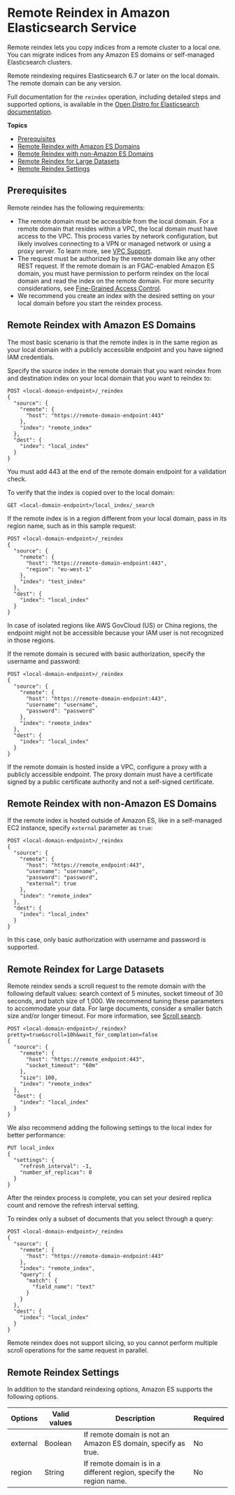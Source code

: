 # Remote Reindex in Amazon Elasticsearch Service<a name="remote-reindex"></a>

Remote reindex lets you copy indices from a remote cluster to a local one\. You can migrate indices from any Amazon ES domains or self\-managed Elasticsearch clusters\.

Remote reindexing requires Elasticsearch 6\.7 or later on the local domain\. The remote domain can be any version\.

Full documentation for the `reindex` operation, including detailed steps and supported options, is available in the [Open Distro for Elasticsearch documentation](https://opendistro.github.io/for-elasticsearch-docs/docs/elasticsearch/reindex-data/)\.

**Topics**
+ [Prerequisites](#remote-reindex-prereq)
+ [Remote Reindex with Amazon ES Domains](#remote-reindex-esdomain)
+ [Remote Reindex with non\-Amazon ES Domains](#remote-reindex-nonesdomain)
+ [Remote Reindex for Large Datasets](#remote-reindex-largedatasets)
+ [Remote Reindex Settings](#remote-reindex-settings)

## Prerequisites<a name="remote-reindex-prereq"></a>

Remote reindex has the following requirements:
+ The remote domain must be accessible from the local domain\. For a remote domain that resides within a VPC, the local domain must have access to the VPC\. This process varies by network configuration, but likely involves connecting to a VPN or managed network or using a proxy server\. To learn more, see [VPC Support](es-vpc.md)\. 
+ The request must be authorized by the remote domain like any other REST request\. If the remote domain is an FGAC\-enabled Amazon ES domain, you must have permission to perform reindex on the local domain and read the index on the remote domain\. For more security considerations, see [Fine\-Grained Access Control](fgac.md)\.
+ We recommend you create an index with the desired setting on your local domain before you start the reindex process\.

## Remote Reindex with Amazon ES Domains<a name="remote-reindex-esdomain"></a>

The most basic scenario is that the remote index is in the same region as your local domain with a publicly accessible endpoint and you have signed IAM credentials\.

Specify the source index in the remote domain that you want reindex from and destination index on your local domain that you want to reindex to:

```
POST <local-domain-endpoint>/_reindex
{
  "source": {
    "remote": {
      "host": "https://remote-domain-endpoint:443"
    },
    "index": "remote_index"
  },
  "dest": {
    "index": "local_index"
  }
}
```

You must add 443 at the end of the remote domain endpoint for a validation check\.

To verify that the index is copied over to the local domain:

```
GET <local-domain-endpoint>/local_index/_search
```

If the remote index is in a region different from your local domain, pass in its region name, such as in this sample request:

```
POST <local-domain-endpoint>/_reindex
{
  "source": {
    "remote": {
      "host": "https://remote-domain-endpoint:443",
      "region": "eu-west-1"
    },
    "index": "test_index"
  },
  "dest": {
    "index": "local_index"
  }
}
```

In case of isolated regions like AWS GovCloud \(US\) or China regions, the endpoint might not be accessible because your IAM user is not recognized in those regions\.

If the remote domain is secured with basic authorization, specify the username and password:

```
POST <local-domain-endpoint>/_reindex
{
  "source": {
    "remote": {
      "host": "https://remote-domain-endpoint:443",
      "username": "username",
      "password": "password"
    },
    "index": "remote_index"
  },
  "dest": {
    "index": "local_index"
  }
}
```

If the remote domain is hosted inside a VPC, configure a proxy with a publicly accessible endpoint\. The proxy domain must have a certificate signed by a public certificate authority and not a self\-signed certificate\.

## Remote Reindex with non\-Amazon ES Domains<a name="remote-reindex-nonesdomain"></a>

If the remote index is hosted outside of Amazon ES, like in a self\-managed EC2 instance, specify `external` parameter as `true`:

```
POST <local-domain-endpoint>/_reindex
{
  "source": {
    "remote": {
      "host": "https://remote_endpoint:443",
      "username": "username",
      "password": "password",
      "external": true
    },
    "index": "remote_index"
  },
  "dest": {
    "index": "local_index"
  }
}
```

In this case, only basic authorization with username and password is supported\.

## Remote Reindex for Large Datasets<a name="remote-reindex-largedatasets"></a>

Remote reindex sends a scroll request to the remote domain with the following default values: search context of 5 minutes, socket timeout of 30 seconds, and batch size of 1,000\. We recommend tuning these parameters to accommodate your data\. For large documents, consider a smaller batch size and/or longer timeout\. For more information, see [Scroll search](https://opendistro.github.io/for-elasticsearch-docs/docs/elasticsearch/ux/#scroll-search)\.

```
POST <local-domain-endpoint>/_reindex?pretty=true&scroll=10h&wait_for_completion=false
{
  "source": {
    "remote": {
      "host": "https://remote_endpoint:443",
      "socket_timeout": "60m"
    },
    "size": 100,
    "index": "remote_index"
  },
  "dest": {
    "index": "local_index"
  }
}
```

We also recommend adding the following settings to the local index for better performance:

```
PUT local_index
{
  "settings": {
    "refresh_interval": -1,
    "number_of_replicas": 0
  }
}
```

After the reindex process is complete, you can set your desired replica count and remove the refresh interval setting\.

To reindex only a subset of documents that you select through a query:

```
POST <local-domain-endpoint>/_reindex
{
  "source": {
    "remote": {
      "host": "https://remote-domain-endpoint:443"
    },
    "index": "remote_index",
    "query": {
      "match": {
        "field_name": "text"
      }
    }
  },
  "dest": {
    "index": "local_index"
  }
}
```

Remote reindex does not support slicing, so you cannot perform multiple scroll operations for the same request in parallel\.

## Remote Reindex Settings<a name="remote-reindex-settings"></a>

In addition to the standard reindexing options, Amazon ES supports the following options\.


| Options | Valid values | Description | Required | 
| --- | --- | --- | --- | 
| external | Boolean | If remote domain is not an Amazon ES domain, specify as true\. | No | 
| region | String | If remote domain is in a different region, specify the region name\. | No | 